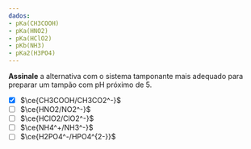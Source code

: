 ```yaml
---
dados:
- pKa(CH3COOH)
- pKa(HNO2)
- pKa(HClO2)
- pKb(NH3)
- pKa2(H3PO4)
---
```


**Assinale** a alternativa com o sistema tamponante mais adequado para preparar um tampão com $\mathrm{pH}$ próximo de $5$.

- [x] $\ce{CH3COOH/CH3CO2^-}$
- [ ] $\ce{HNO2/NO2^-}$
- [ ] $\ce{HClO2/ClO2^-}$
- [ ] $\ce{NH4^+/NH3^-}$
- [ ] $\ce{H2PO4^-/HPO4^{2-}}$
